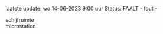 laatste update: 
wo 14-06-2023  9:00   uur 
Status: FAALT - fout - 
<div class="service R">schijfruimte</div><div class="service R">microstation</div>